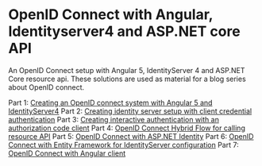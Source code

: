 # OpenID Connect with Angular, Identityserver4 and ASP.NET core API
An OpenID Connect setup with Angular 5, IdentityServer 4 and ASP.NET Core resource api.
These solutions are used as material for a blog series about OpenID connect.

Part 1: [Creating an OpenID connect system with Angular 5 and IdentityServer4](https://christianlydemann.com/creating-an-openid-connect-system-with-angular-5-and-identityserver4-oidc-part-1/)
Part 2: [Creating identity server setup with client credential authentication](https://christianlydemann.com/creating-identity-server-setup-with-client-credential-authentication-oidc-part-2/)
Part 3: [Creating interactive authentication with an authorization code client](https://christianlydemann.com/openid-connect-interactive-authentication-with-authorization-code-flow-oidc-part-3/)
Part 4: [OpenID Connect Hybrid Flow for calling resource API](https://christianlydemann.com/openid-connect-hybrid-flow-for-calling-resource-api-oidc-part-4/)
Part 5: [OpenID Connect with ASP.NET Identity](https://christianlydemann.com/openid-connect-with-identityserver-and-asp-net-core-identity-oidc-part-5/)
Part 6: [OpenID Connect with Entity Framework for IdentityServer configuration](https://christianlydemann.com/configure-identityserver-with-entity-framework-oidc-part-6/)
Part 7: [OpenID Connect with Angular client](https://christianlydemann.com/openid-connect-with-angular-5-oidc-part-7/)
